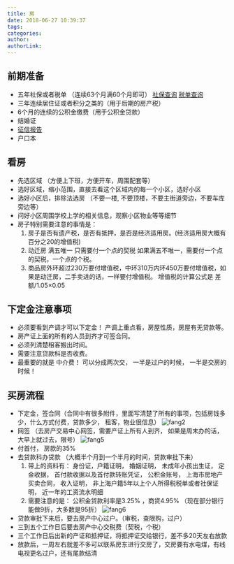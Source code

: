 ```yaml
---
title: 房
date: 2018-06-27 10:39:37
tags:
categories:
author:
authorLink:
---
```


## 前期准备

* 五年社保或者税单 （连续63个月满60个月即可）
	 [社保查询](http://www.12333sh.gov.cn/201712333/index.shtml)
	 [税单查询](https://gr.tax.sh.gov.cn/portals/web/login)
* 三年连续居住证或者积分之类的（用于后期的房产税）
* 6个月的连续的公积金缴费（用于公积金贷款）
* 结婚证
* [征信报告](https://mp.weixin.qq.com/s/8Tj48E3leHgE3z3crZyEtg)
* 户口本


## 看房

* 先选区域 （方便上下班，方便开车，周围配套等）
* 选好区域，缩小范围，直接去看这个区域内的每一个小区，选好小区
* 选好小区后，排除法选房 （不要一楼, 不要顶楼，不要主街道旁边，不要车库旁边等）
* 问好小区周围学校上学的相关信息，观察小区物业等等细节
* 房子特别需要注意的事情是： 
    1. 房子是否有遗产税，是否有抵押，是否是经济适用房。(经济适用房大概有百分之20的增值税)
    2. 动迁房 满五唯一  只需要付一个点的契税  如果满五不唯一，需要付一个点的契税，一个点的个税。 
    3. 商品房外环超过230万要付增值税，中环310万内环450万要付增值税，如果是动迁房，二手卖进的话，一样要付增值税。 增值税的计算公式是 差额/1.05×0.05

## 下定金注意事项

* 必须要看到产调才可以下定金！ 产调上重点看，房屋性质，房屋有无贷款等。
* 房产证上面的所有的人员到齐才可签合同。
* 必须列清楚租客搬出时间。
* 需要注意贷款科是否收费。
* 最重要的就是 中介费！ 可以分成两次交， 一半是过户的时候， 一半是交房的时候！

## 买房流程

* 下定金，签合同（合同中有很多附件，里面写清楚了所有的事项，包括房钱多少，什么方式付费，贷款多少， 租客，物业很信息）
    ![fang2](./fang2.jpeg)  
* 网签 （去房产交易中心网签，需要产证上所有人到齐， 如果是周末办的话，大早上就过去，限号）
    ![fang5](./fang5.jpeg) 
* 付首付， 房款的35%
* 去贷款科办贷款 （大概半个月到一个半月的时间，贷款审批下来）
    1. 带上的资料有： 身份证，户籍证明， 婚姻证明， 未成年小孩出生证， 定金收据， 首付款收据以及首付款转账凭证， 公积金账号， 上海市房地产买卖合同， 收入证明， 非上海户籍5年以上个人所得税税单或者社保证明， 近一年的工资流水明细
    2. 需要注意的是：  公积金贷款利率是3.25%  ，商贷4.95% （现在部分银行能做9折，大多数是95折）
    ![fang6](./fang6.jpeg) 
* 贷款审批下来后，要去房产中心过户。（审税，查限购，过户）
* 三到五个工作日后要去房产中心交税费（契税，个税）
* 三个工作日后出新的产证和抵押证，将抵押证交给银行，差不多20天左右放款
* 放款后，一周左右就差不多可以联系房东进行交房了，交房要有水电煤，有线电视更名过户，还有尾款结清